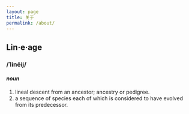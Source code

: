 ```yaml
---
layout: page
title: 关于
permalink: /about/
---
```


## Lin·e·age

### /ˈlinēij/

#### _noun_


1. lineal descent from an ancestor; ancestry or pedigree. 
2. a sequence of species each of which is considered to have evolved from its predecessor. 

